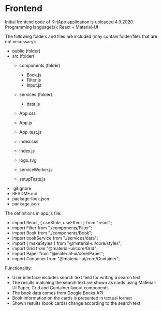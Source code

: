 # Frontend

Initial frontend code of KirjApp application is uploaded 4.9.2020. Programming language(s): React + Material-UI 

The following folders and files are included (may contain folder/files that are not necessary): 

- public (folder) 
- src (folder) 
  - components (folder) 
    - Book.js 
    - Filter.js 
    - Input.js 
  - services (folder) 
    - data.js 

  - App.css 
  - App.js 
  - App_test.js 
  - index.css 
  - index.js 
  - logo.svg 
  - serviceWorker.js 
  - setupTests.js 
- .gitignore 
- README.md 
- package-lock.json 
- package.json 

The definitions in app.js file: 

- import React, { useState, useEffect } from "react"; 
- import Filter from "./components/Filter"; 
- import Book from "./components/Book"; 
- import bookService from "./services/data"; 
- import { makeStyles } from "@material-ui/core/styles"; 
- import Grid from "@material-ui/core/Grid"; 
- import Paper from "@material-ui/core/Paper"; 
- import Container from "@material-ui/core/Container"; 

Functionality: 

- User interface includes search text field for writing a search text 
- The results matching the search text are shown as cards using Material-UI Paper, Grid and Container layout components 
- The book data comes from Google Books API 
- Book information on the cards is presented in textual format 
- Shown results (book cards) change according to the search text 
